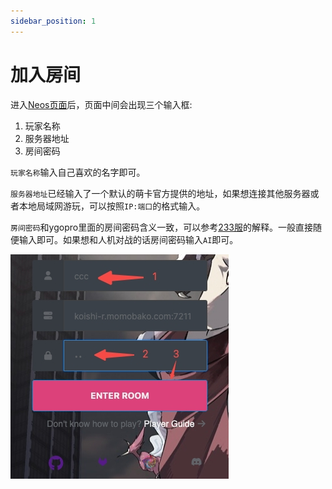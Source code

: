```yaml
---
sidebar_position: 1
---
```


# 加入房间

进入[Neos页面](https://neos.moecube.com)后，页面中间会出现三个输入框:
1. 玩家名称
2. 服务器地址
3. 房间密码

`玩家名称`输入自己喜欢的名字即可。

`服务器地址`已经输入了一个默认的萌卡官方提供的地址，如果想连接其他服务器或者本地局域网游玩，可以按照`IP:端口`的格式输入。

`房间密码`和ygopro里面的房间密码含义一致，可以参考[233服](https://ygo233.com/usage)的解释。一般直接随便输入即可。如果想和人机对战的话房间密码输入`AI`即可。

![login](../assets/guide_login.jpeg)
